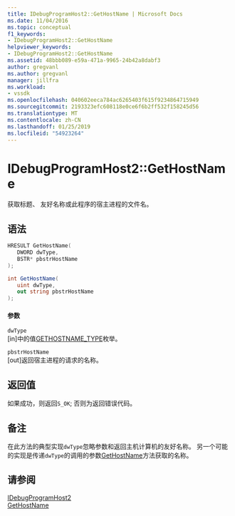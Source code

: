 ```yaml
---
title: IDebugProgramHost2::GetHostName | Microsoft Docs
ms.date: 11/04/2016
ms.topic: conceptual
f1_keywords:
- IDebugProgramHost2::GetHostName
helpviewer_keywords:
- IDebugProgramHost2::GetHostName
ms.assetid: 48bbb089-e59a-471a-9965-24b42a8dabf3
author: gregvanl
ms.author: gregvanl
manager: jillfra
ms.workload:
- vssdk
ms.openlocfilehash: 040602eeca784ac6265403f615f9234864715949
ms.sourcegitcommit: 2193323efc608118e0ce6f6b2ff532f158245d56
ms.translationtype: MT
ms.contentlocale: zh-CN
ms.lasthandoff: 01/25/2019
ms.locfileid: "54923264"
---
```

# <a name="idebugprogramhost2gethostname"></a>IDebugProgramHost2::GetHostName
获取标题、 友好名称或此程序的宿主进程的文件名。  
  
## <a name="syntax"></a>语法  
  
```cpp  
HRESULT GetHostName(   
   DWORD dwType,  
   BSTR* pbstrHostName  
);  
```  
  
```csharp  
int GetHostName(   
   uint dwType,  
   out string pbstrHostName  
);  
```  
  
#### <a name="parameters"></a>参数  
 `dwType`  
 [in]中的值[GETHOSTNAME_TYPE](../../../extensibility/debugger/reference/gethostname-type.md)枚举。  
  
 `pbstrHostName`  
 [out]返回宿主进程的请求的名称。  
  
## <a name="return-value"></a>返回值  
 如果成功，则返回`S_OK`; 否则为返回错误代码。  
  
## <a name="remarks"></a>备注  
 在此方法的典型实现`dwType`忽略参数和返回主机计算机的友好名称。 另一个可能的实现是传递`dwType`的调用的参数[GetHostName](../../../extensibility/debugger/reference/idebugprogramnode2-gethostname.md)方法获取的名称。  
  
## <a name="see-also"></a>请参阅  
 [IDebugProgramHost2](../../../extensibility/debugger/reference/idebugprogramhost2.md)   
 [GetHostName](../../../extensibility/debugger/reference/idebugprogramnode2-gethostname.md)